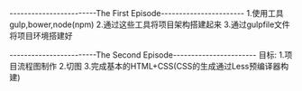 ------------------------The First Episode-----------------------
1.使用工具gulp,bower,node(npm)
2.通过这些工具将项目架构搭建起来
3.通过gulpfile文件将项目环境搭建好

------------------------The Second Episode-----------------------
目标:
1.项目流程图制作
2.切图
3.完成基本的HTML+CSS(CSS的生成通过Less预编译器构建)
